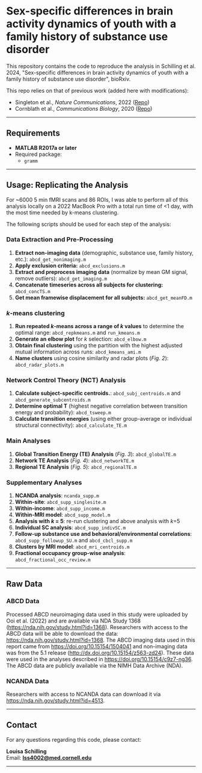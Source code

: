 # Sex-specific differences in brain activity dynamics of youth with a family history of substance use disorder

This repository contains the code to reproduce the analysis in Schilling et al. 2024, "Sex-specific differences in brain activity dynamics of youth with a family history of substance use disorder", bioRxiv.

This repo relies on that of previous work (added here with modifications):
- Singleton et al., *Nature Communications*, 2022 ([Repo](https://github.com/singlesp/energy_landscape))
- Cornblath et al., *Communications Biology*, 2020 ([Repo](https://github.com/ejcorn/brain_states))

---

## Requirements
- **MATLAB R2017a or later**
- Required package:
  - `gramm`

---

## Usage: Replicating the Analysis

For ~6000 5 min fMRI scans and 86 ROIs, I was able to perform all of this analysis locally on a 2022 MacBook Pro with a total run time of <1 day, with the most time needed by k-means clustering. 

The following scripts should be used for each step of the analysis:

### **Data Extraction and Pre-Processing**
1. **Extract non-imaging data** (demographic, substance use, family history, etc.): `abcd_get_nonimaging.m`
2. **Apply exclusion criteria:** `abcd_exclusions.m`
3. **Extract and preprocess imaging data** (normalize by mean GM signal, remove outliers): `abcd_get_imaging.m`
4. **Concatenate timeseries across all subjects for clustering:** `abcd_concTS.m`
5. **Get mean framewise displacement for all subjects:** `abcd_get_meanFD.m`

### ***k*-means clustering**
1. **Run repeated *k*-means across a range of *k* values** to determine the optimal range: `abcd_repkmeans.m` and `run_kmeans.m`
2. **Generate an elbow plot** for *k* selection: `abcd_elbow.m`
3. **Obtain final clustering** using the partition with the highest adjusted mutual information across runs: `abcd_kmeans_ami.m`
4. **Name clusters** using cosine similarity and radar plots (*Fig. 2*): `abcd_radar_plots.m`
   
### **Network Control Theory (NCT) Analysis**
1. **Calculate subject-specific centroids.**: `abcd_subj_centroids.m` and `abcd_generate_subcentroids.m`
2. **Determine optimal T** (highest negative correlation between transition energy and probability): `abcd_tsweep.m`
3. **Calculate transition energies** (using either group-average or individual structural connectivity): `abcd_calculate_TE.m`

### **Main Analyses**
1. **Global Transition Energy (TE) Analysis** (*Fig. 3*): `abcd_globalTE.m`
2. **Network TE Analysis** (*Fig. 4*): `abcd_networkTE.m`
3. **Regional TE Analysis** (*Fig. 5*): `abcd_regionalTE.m`

### **Supplementary Analyses**
1. **NCANDA analysis**: `ncanda_supp.m` 
2. **Within-site**: `abcd_supp_singlesite.m`
3. **Within-income**: `abcd_supp_income.m`
4. **Within-MRI model**: `abcd_supp_model.m`
5. **Analysis with *k* = 5**: re-run clustering and above analysis with *k*=5
6. **Individual SC analysis**: `abcd_supp_indivSC.m`
7. **Follow-up substance use and behavioral/environmental correlations**: `abcd_supp_followup_SU.m` and `abcd_cbcl_supp.m`
8. **Clusters by MRI model**: `abcd_mri_centroids.m`  
9. **Fractional occupancy group-wise analysis**: `abcd_fractional_occ_review.m`

---

## Raw Data

### **ABCD Data**
Processed ABCD neuroimaging data used in this study were uploaded by Ooi et al. (2022) and are available via NDA Study 1368 (https://nda.nih.gov/study.html?id=1368). Researchers with access to the ABCD data will be able to download the data: https://nda.nih.gov/study.html?id=1368. The ABCD imaging data used in this report came from
https://doi.org/10.15154/1504041 and non-imaging data was from the 5.1 release (http://dx.doi.org/10.15154/z563-zd24). These data were used in the analyses described in https://doi.org/10.15154/c9z7-ng36. The ABCD data are publicly available via the NIMH Data Archive (NDA).

### **NCANDA Data**
Researchers with access to NCANDA data can download it via https://nda.nih.gov/study.html?id=4513. 

---

## Contact
For any questions regarding this code, please contact:

**Louisa Schilling**  
Email: **lss4002@med.cornell.edu**

---
